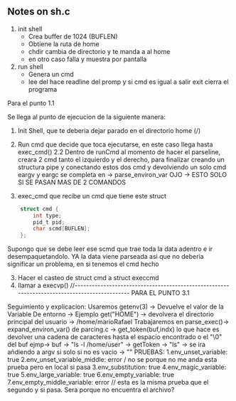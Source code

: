 ## Notes on sh.c

1. init shell 
    - Crea buffer de 1024 (BUFLEN)
    - Obtiene la ruta de home 
    - chdir cambia de directorio y te manda a al home 
    - en otro caso falla y muestra por pantalla 
2. run shell
    - Genera un cmd
    - lee del hace readline del promp y si cmd es igual a salir exit cierra el programa 

Para el punto 1.1

Se llega al punto de ejecucion de la siguiente manera:

1. Init Shell, que te deberia dejar parado en el directorio home (/)
2. Run cmd que decide que toca ejecutarse, en este caso llega hasta exec_cmd()
2.2 Dentro de runCmd al momento de hacer el parseline, creara 2 cmd tanto el izquierdo y el derecho, para finalizar creando un structura pipe y conectando estos dos cmd y devolviendo un solo cmd
eargv y eargc se completa en -> parse_environ_var
OJO -> ESTO SOLO SI SE PASAN MAS DE 2 COMANDOS

3. exec_cmd que recibe un cmd que tiene este struct 
```c 
    struct cmd {
        int type;
        pid_t pid;
        char scmd[BUFLEN];
    };
```

Supongo que se debe leer ese scmd que trae toda la data adentro e ir desempaquetandolo. YA la data viene parseada asi que no deberia significar un problema, en si tenemos el cmd hecho

3. Hacer el casteo de struct cmd a struct execcmd 
5. llamar a execvp()
//---------------------------------------------------------------------------------------------
PARA EL PUNTO 3.1

Seguimiento y explicacion: Usaremos getenv(3) -> Devuelve el valor de la Variable De entorno
                                             -> Ejemplo get("HOME") -> devolvera el directorio
                                                principal del usuario -> /home/marioRafael
Trabajaremos en parse_exec()-> expand_environ_var() de parcing.c
                            -> get_token(buf,indx) lo que hace es devolver una cadena de 
                                                   caracteres hasta el espacio encontrado o el 
                                                   "\0" del buf
                                                ejmp-> buf -> "ls -l /home/user"
                                                    -> getToken -> "ls" 
                            -> se ira añdiendo a argv si solo si no es vacio -> ""
PRUEBAS:
 1.env_unset_variable: true
 2.env_unset_variable_middle: error / no se porque no me anda esta prueba pero en local si
                              pasa
 3.env_substitution: true
 4.env_magic_variable: true
 5.env_large_variable: true
 6.env_empty_variable: true
 7.env_empty_middle_variable: error // esta es la misma prueba que el segundo y si pasa. Sera
                             porque no encuentra el archivo?
  
